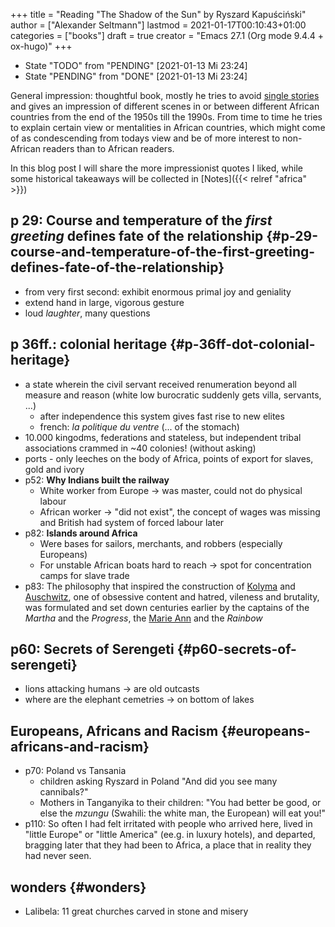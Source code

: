 +++
title = "Reading \"The Shadow of the Sun\" by Ryszard Kapuściński"
author = ["Alexander Seltmann"]
lastmod = 2021-01-17T00:10:43+01:00
categories = ["books"]
draft = true
creator = "Emacs 27.1 (Org mode 9.4.4 + ox-hugo)"
+++

-   State "TODO"       from "PENDING"    <span class="timestamp-wrapper"><span class="timestamp">[2021-01-13 Mi 23:24]</span></span>
-   State "PENDING"    from "DONE"       <span class="timestamp-wrapper"><span class="timestamp">[2021-01-13 Mi 23:24]</span></span>

General impression: thoughtful book, mostly he tries to avoid [single stories](https://www.youtube.com/watch?v=D9Ihs241zeg) and
gives an impression of different scenes in or between different African
countries from the end of the 1950s till the 1990s. From time to time he tries
to explain certain view or mentalities in African countries, which might come of
as condescending from todays view and be of more interest to non-African readers
than to African readers.

<!--more-->

In this blog post I will share the more impressionist quotes I liked, while some
historical takeaways will be collected in [Notes]({{< relref "africa" >}})


## p 29: Course and temperature of the _first greeting_ defines fate of the relationship {#p-29-course-and-temperature-of-the-first-greeting-defines-fate-of-the-relationship}

-   from very first second: exhibit enormous primal joy and geniality
-   extend hand in large, vigorous gesture
-   loud _laughter_, many questions


## p 36ff.: colonial heritage {#p-36ff-dot-colonial-heritage}

-   a state wherein the civil servant received renumeration beyond all measure
    and reason (white low burocratic suddenly gets villa, servants, ...)
    -   after independence this system gives fast rise to new elites
    -   french: _la politique du ventre_ (... of the stomach)
-   10.000 kingodms, federations and stateless, but independent tribal
    associations crammed in ~40 colonies! (without asking)
-   ports - only leeches on the body of Africa, points of export for slaves,
    gold and ivory
-   p52: **Why Indians built the railway**
    -   White worker from Europe &rarr; was master, could not do physical labour
    -   African worker &rarr; "did not exist", the concept of wages was missing and
        British had system of forced labour later
-   p82: **Islands around Africa**
    -   Were bases for sailors, merchants, and robbers (especially Europeans)
    -   For unstable African boats hard to reach &rarr; spot for concentration camps
        for slave trade
-   p83: The philosophy that inspired the construction of [Kolyma](https://en.wikipedia.org/wiki/Kolyma%5FTales) and [Auschwitz](https://en.wikipedia.org/wiki/Auschwitz%5Fconcentration%5Fcamp),
    one of obsessive content and hatred, vileness and brutality, was formulated
    and set down centuries earlier by the captains of the _Martha_ and the _Progress_,
    the [Marie Ann](https://en.wikipedia.org/wiki/Mary%5FAnn%5F(1772%5Fship)) and the _Rainbow_


## p60: Secrets of Serengeti {#p60-secrets-of-serengeti}

-   lions attacking humans &rarr; are old outcasts
-   where are the elephant cemetries &rarr; on bottom of lakes


## Europeans, Africans and Racism {#europeans-africans-and-racism}

-   p70: Poland vs Tansania
    -   children asking Ryszard in Poland "And did you see many cannibals?"
    -   Mothers in Tanganyika to their children: "You had better be good, or else
        the _mzungu_ (Swahili: the white man, the European) will eat you!"
-   p110: So often I had felt irritated with people who arrived here, lived in
    "little Europe" or "little America" (ee.g. in luxury hotels), and departed,
    bragging later that they had been to Africa, a place that in reality they had
    never seen.


## wonders {#wonders}

-   Lalibela: 11 great churches carved in stone and misery
